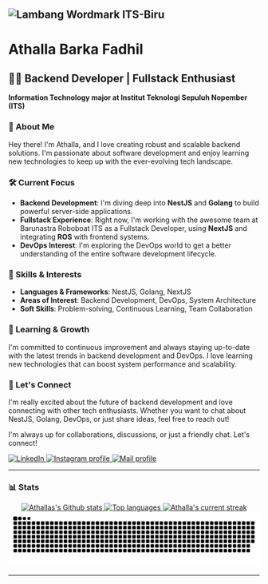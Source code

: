 ![Lambang Wordmark ITS-Biru](https://github.com/user-attachments/assets/5c0ef49c-ccd5-4140-be56-6bc48583c322)
---
# Athalla Barka Fadhil

## 👨‍💻 Backend Developer | Fullstack Enthusiast

**Information Technology major at Institut Teknologi Sepuluh Nopember (ITS)**

### 🚀 About Me

Hey there! I'm Athalla, and I love creating robust and scalable backend solutions. I'm passionate about software development and enjoy learning new technologies to keep up with the ever-evolving tech landscape.

### 🛠️ Current Focus

- **Backend Development**: I'm diving deep into **NestJS** and **Golang** to build powerful server-side applications.
- **Fullstack Experience**: Right now, I'm working with the awesome team at Barunastra Roboboat ITS as a Fullstack Developer, using **NextJS** and integrating **ROS** with frontend systems.
- **DevOps Interest**: I'm exploring the DevOps world to get a better understanding of the entire software development lifecycle.

### 💼 Skills & Interests

- **Languages & Frameworks**: NestJS, Golang, NextJS
- **Areas of Interest**: Backend Development, DevOps, System Architecture
- **Soft Skills**: Problem-solving, Continuous Learning, Team Collaboration

### 🌱 Learning & Growth

I'm committed to continuous improvement and always staying up-to-date with the latest trends in backend development and DevOps. I love learning new technologies that can boost system performance and scalability.

### 🤝 Let's Connect

I'm really excited about the future of backend development and love connecting with other tech enthusiasts. Whether you want to chat about NestJS, Golang, DevOps, or just share ideas, feel free to reach out!

<p>I'm always up for collaborations, discussions, or just a friendly chat. Let's connect!</p>

<p>
    <a href="https://www.linkedin.com/in/athalla-barka-fadhil/" target="_blank">
        <img alt="LinkedIn" title="LinkedIn" src="https://img.shields.io/static/v1?message=LinkedIn&logo=linkedin&label=&color=0077B5&logoColor=white&labelColor=&style=for-the-badge" />
    </a>
    <a href="https://www.instagram.com/athallabf/?next=%2F&hl=id" target="_blank">
        <img alt="Instagram profile" title="Follow my Instagram" src="https://img.shields.io/badge/-@athallabf-E4405F?style=for-the-badge&logo=Instagram&logoColor=white" />
    </a>
    <a href="mailto:rakafadhil.rf@gmail.com" target="_blank">
        <img alt="Mail profile" title="Send an email" src="https://img.shields.io/badge/-rakafadhil.rf@gmail.com-D14836?style=for-the-badge&logo=Gmail&logoColor=white" />
    </a>
</p>

---

### 📊 Stats

<div align="center">
  <a href="#">
    <img src="https://bad-apple-github-readme.vercel.app/api?username=athallabf&show_icons=true&count_private=true&line_height=20&icon_color=00b3ff&theme=blue-green&title_color=00b3ff" alt="Athallas's Github stats" />
  </a>
  <a href="#">
    <img src="https://github-readme-mwendwa.vercel.app/api/top-langs/?username=athallabf&layout=compact&count_private=true&theme=blue-green&title_color=00b3ff" alt="Top languages" />
  </a>
  <a href="#">
    <img src="https://streak-stats.demolab.com/?user=athallabf&count_private=true&theme=blue-green&title_color=00b3ff" alt="Athalla's current streak" />
  </a>
</div>

<picture>
  <source media="(prefers-color-scheme: dark)" srcset="https://raw.githubusercontent.com/athallabf/athallabf/output/github-contribution-grid-snake-dark.svg">
  <source media="(prefers-color-scheme: light)" srcset="https://raw.githubusercontent.com/athallabf/athallabf/output/github-contribution-grid-snake.svg">
  <img alt="github contribution grid snake animation" src="https://raw.githubusercontent.com/athallabf/athallabf/output/github-contribution-grid-snake.svg">
</picture>

---
